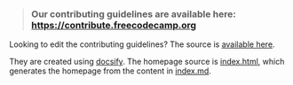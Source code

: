 > ### Our contributing guidelines are available here: <https://contribute.freecodecamp.org>

Looking to edit the contributing guidelines? The source is [available here](https://github.com/freeCodeCamp/freeCodeCamp/tree/master/docs).

They are created using [docsify](https://docsify.js.org). The homepage source is [index.html](index.html), which generates the homepage from the content in [index.md](index.md).
